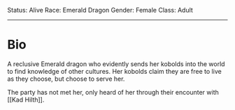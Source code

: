 Status: Alive
Race: Emerald Dragon
Gender: Female
Class: Adult

---
# Bio

A reclusive Emerald dragon who evidently sends her kobolds into the world to find knowledge of other cultures. Her kobolds claim they are free to live as they choose, but choose to serve her.

The party has not met her, only heard of her through their encounter with [[Kad Hilth]].